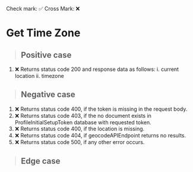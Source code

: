 Check mark: ✅
Cross Mark: ❌

# Get Time Zone

> ## Positive case

1. ❌ Returns status code 200 and response data as follows: 
    i.  current location 
    ii. timezone

> ## Negative case

1. ❌ Returns status code 400, if the token is missing in the request body.
2. ❌ Returns status code 403, if the no document exists in ProfileInitialSetupToken database with requested token.
3. ❌ Returns status code 400, if the location is missing.
4. ❌ Returns status code 404, if geocodeAPIEndpoint returns no results.
5. ❌ Returns status code 500, if any other error occurs.

> ## Edge case
